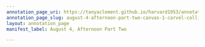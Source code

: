 ```yaml
---
annotation_page_uri: https://tanyaclement.github.io/harvard1953/annotations/august-4-afternoon-part-two-canvas-1-carvel-collins.json
annotation_page_slug: august-4-afternoon-part-two-canvas-1-carvel-collins
layout: annotation_page
manifest_label: August 4, Afternoon Part Two

---
```

